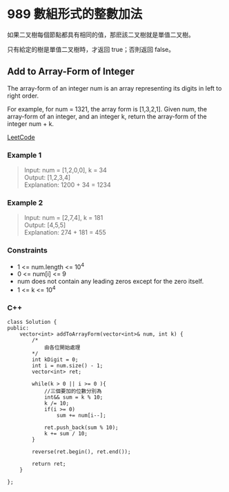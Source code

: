 # 989  數組形式的整數加法

如果二叉樹每個節點都具有相同的值，那麽該二叉樹就是單值二叉樹。

只有給定的樹是單值二叉樹時，才返回 true；否則返回 false。

##  Add to Array-Form of Integer

The array-form of an integer num is an array representing its digits in left to right order.

For example, for num = 1321, the array form is [1,3,2,1].
Given num, the array-form of an integer, and an integer k, return the array-form of the integer num + k.

[LeetCode](https://leetcode.cn/problems/add-to-array-form-of-integer/)

### Example 1

> Input: num = [1,2,0,0], k = 34  
Output: [1,2,3,4]  
Explanation: 1200 + 34 = 1234  


### Example 2

> Input: num = [2,7,4], k = 181  
Output: [4,5,5]  
Explanation: 274 + 181 = 455  
   

### Constraints

* 1 <= num.length <= 10<sup>4</sup>
* 0 <= num[i] <= 9
* num does not contain any leading zeros except for the zero itself.
* 1 <= k <= 10<sup>4</sup>
 
### C++ 

```
class Solution {
public:
    vector<int> addToArrayForm(vector<int>& num, int k) {
        /*
            由各位開始處理
        */
        int kDigit = 0;
        int i = num.size() - 1;
        vector<int> ret;

        while(k > 0 || i >= 0 ){
            //三個要加的位數分別為
            int&& sum = k % 10;
            k /= 10;
            if(i >= 0)
                sum += num[i--];
            
            ret.push_back(sum % 10);
            k += sum / 10;
        } 

        reverse(ret.begin(), ret.end()); 

        return ret;       
    }

};
```